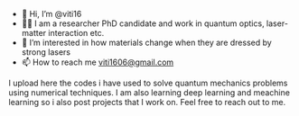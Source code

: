 - 👋 Hi, I’m @viti16
- 👨‍🔬 I am a researcher PhD candidate and work in quantum optics, laser-matter interaction etc.
- 👀 I’m interested in how materials change when they are dressed by strong lasers
- 📫 How to reach me viti1606@gmail.com

I upload here the codes i have used to solve quantum mechanics problems using numerical techniques.
I am also learning deep learning and meachine learning so i also post projects that I work on.
Feel free to reach out to me.
